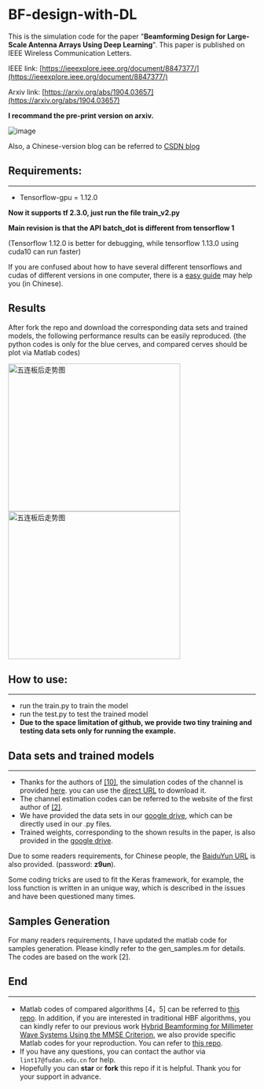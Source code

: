 # BF-design-with-DL
This is the simulation code for the paper "**Beamforming Design for Large-Scale Antenna Arrays Using Deep Learning**".  This paper is published on IEEE Wireless Communication Letters. 

IEEE link: [https://ieeexplore.ieee.org/document/8847377/](https://ieeexplore.ieee.org/document/8847377/)

Arxiv link: [https://arxiv.org/abs/1904.03657](https://arxiv.org/abs/1904.03657)

**I recommand the pre-print version on arxiv.**

![image](https://github.com/TianLin0509/BF-design-with-DL/blob/master/Figs/systemmodel.jpg)

Also, a Chinese-version blog can be referred to [CSDN blog](https://zhuyulab.blog.csdn.net/article/details/104870520)
## Requirements:
***
* Tensorflow-gpu = 1.12.0

**Now it supports  tf 2.3.0, just run the file train_v2.py**

**Main revision is that the API batch_dot is different from tensorflow 1**

(Tensorflow 1.12.0 is better for debugging, while tensorflow 1.13.0 using cuda10 can run faster)

If you are confused about how to have several different tensorflows and cudas of different versions in one computer, there is a [easy 
guide](https://zhuyulab.blog.csdn.net/article/details/88779670) may help you  (in Chinese).

## Results
After fork the repo and download the corresponding data sets and trained models, the following performance results can be easily reproduced. (the python codes is only for the blue cerves, and compared cerves should be plot via Matlab codes)

<img src="https://github.com/TianLin0509/BF-design-with-DL/blob/master/Figs/PNR.jpg" width = "350" height = "300" alt="五连板后走势图" align=center /> <img src="https://github.com/TianLin0509/BF-design-with-DL/blob/master/Figs/Lest.jpg" width = "350" height = "300" alt="五连板后走势图" align=center />


## How to use:
***
* run the train.py to train the model 
* run the test.py to test the trained model 
* **Due to the space limitation of github, we provide two tiny training and testing data sets only for running the example.**

## Data sets and trained models
***
* Thanks for the authors of [[10]](http://oa.ee.tsinghua.edu.cn/dailinglong/publications/paper/Reliable%20beamspace%20channel%20estimation%20for%20millimeter-wave%20massive%20MIMO%20systems%20with%20lens%20antenna%20array.pdf), the simulation codes of the channel is provided [here](http://oa.ee.tsinghua.edu.cn/dailinglong/publications/publications.html). you 
can use the [direct URL](http://oa.ee.tsinghua.edu.cn/dailinglong/publications/code/Reliable%20beamspace%20channel%20estimation%20for%20millimeter-wave%20massive%20MIMO%20systems%20with%20lens%20antenna%20array.zip) to download it.
* The channel estimation codes can be referred to the website of the first author of [[2]](https://ieeexplore.ieee.org/document/6847111).
* We have provided the data sets in our [google drive](https://drive.google.com/open?id=1nSk9TftoCMA5iRUqC9GSK5g5a67Q8FRG), which can be directly used in our .py files.
* Trained weights, corresponding to the shown results in the paper, is also provided in the [google drive](https://drive.google.com/open?id=1nSk9TftoCMA5iRUqC9GSK5g5a67Q8FRG).

Due to some readers requirements, for Chinese people, the [BaiduYun URL](https://pan.baidu.com/s/1W-L7N4FsS9Aan7FOmkPZyg) is also provided. (password: **z9un**).

Some coding tricks are used to fit the Keras framework, for example, the loss function is written in an unique way, which is described in the issues and have been questioned many times.

## Samples Generation
For many readers requirements, I have updated the matlab code for samples generation. Please kindly refer to the gen_samples.m for details. The codes are based on the work [2].

## End
***
* Matlab codes of compared algorithms [4，5] can be referred to [this repo](https://github.com/TianLin0509/Hybrid-Beamforming-for-Millimeter-Wave-Systems-Using-the-MMSE-Criterion). In addition, if you are interested in traditional HBF algorithms, you can kindly refer to our previous work [Hybrid Beamforming for Millimeter Wave Systems Using the MMSE Criterion](https://arxiv.org/abs/1902.08343?context=cs.IT), we also provide specific Matlab codes for your reproduction. You can refer to [this repo](https://github.com/TianLin0509/Hybrid-Beamforming-for-Millimeter-Wave-Systems-Using-the-MMSE-Criterion). 
* If you have any questions, you can contact the author via ```lint17@fudan.edu.cn``` for help.
* Hopefully you can **star** or **fork** this repo if it is helpful. Thank you for your support in advance.
